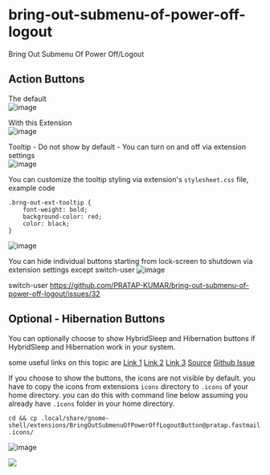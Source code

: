 # bring-out-submenu-of-power-off-logout
Bring Out Submenu Of Power Off/Logout

## Action Buttons

The default  
![image](https://github.com/PRATAP-KUMAR/bring-out-submenu-of-power-off-logout/assets/40719899/a4635666-dded-4325-902f-1e7b61019780)

With this Extension  
![image](https://github.com/PRATAP-KUMAR/bring-out-submenu-of-power-off-logout/assets/40719899/a395f347-f1eb-441c-970d-ed09718f2bf2)

Tooltip - Do not show by default - You can turn on and off via extension settings  
![image](https://github.com/PRATAP-KUMAR/bring-out-submenu-of-power-off-logout/assets/40719899/4af3c901-247b-4382-bb9c-17e77e7e0ecd)

You can customize the tooltip styling via extension's `stylesheet.css` file, example code

```
.brng-out-ext-tooltip {
    font-weight: bold;
    background-color: red;
    color: black;
}
```

![image](https://github.com/PRATAP-KUMAR/bring-out-submenu-of-power-off-logout/assets/40719899/df10b360-92cf-49cd-879c-eb190319ad82)

You can hide individual buttons starting from lock-screen to shutdown via extension settings except switch-user
![image](https://github.com/PRATAP-KUMAR/bring-out-submenu-of-power-off-logout/assets/40719899/683f0588-c04b-4a06-b2a2-3c5ca8dd300b)

switch-user https://github.com/PRATAP-KUMAR/bring-out-submenu-of-power-off-logout/issues/32

## Optional - Hibernation Buttons
You can optionally choose to show HybridSleep and Hibernation buttons if HybridSleep and Hibernation work in your system.

some useful links on this topic are
    <a href="https://ubuntuhandbook.org/index.php/2021/08/enable-hibernate-ubuntu-21-10/">Link 1</a>
    <a href="https://github.com/arelange/gnome-shell-extension-hibernate-status#hibernation-button-does-not-show-up-but-systemctl-hibernate-works">Link 2</a>
    <a href="https://support.system76.com/articles/enable-hibernation/">Link 3</a>
    <a href="https://extensions.gnome.org/extension/755/hibernate-status-button/">Source</a>
    <a href="https://github.com/PRATAP-KUMAR/bring-out-submenu-of-power-off-logout/issues/28">Github Issue</a>

If you choose to show the buttons, the icons are not visible by default. you have to copy the icons from
extensions `icons` directory to `.icons` of your home directory. you can do this with command line below
assuming you already have `.icons` folder in your home directory.

```
cd && cp .local/share/gnome-shell/extensions/BringOutSubmenuOfPowerOffLogoutButton@pratap.fastmail.fm/icons/* .icons/
```

![image](https://github.com/PRATAP-KUMAR/bring-out-submenu-of-power-off-logout/assets/40719899/32dc8d98-64d0-4f3e-ad48-b0bdc4fc95b4)

<a href="https://www.buymeacoffee.com/pratappanabaka"><img src="https://img.buymeacoffee.com/button-api/?text=Buy me a coffee&emoji=☕&slug=pratappanabaka&button_colour=FFDD00&font_colour=000000&font_family=Cookie&outline_colour=000000&coffee_colour=ffffff" /></a>

